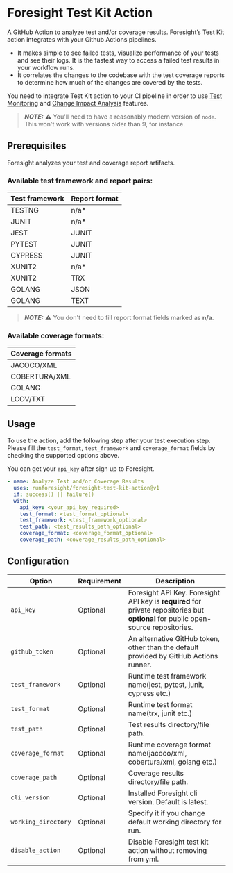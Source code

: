 # Foresight Test Kit Action

A GitHub Action to analyze test and/or coverage results. Foresight’s Test Kit action integrates with your Github Actions pipelines.

- It makes simple to see failed tests, visualize performance of your tests and see their logs. It is the fastest way to access a failed test results in your workflow runs.
- It correlates the changes to the codebase with the test coverage reports to determine how much of the changes are covered by the tests.

You need to integrate Test Kit action to your CI pipeline in order to use [Test Monitoring](https://foresight.docs.thundra.io/features/test-runs) and 
[Change Impact Analysis](https://foresight.docs.thundra.io/features/analyze-code-change-impact) features.

> **_NOTE:_** ⚠️ You'll need to have a reasonably modern version of `node`. This won't work with versions older than 9, for instance.

## Prerequisites
Foresight analyzes your test and coverage report artifacts. 

### Available test framework and report pairs:

| Test framework | Report format  |
|----------------|----------------|
|TESTNG|n/a*|
|JUNIT|n/a*|
|JEST|JUNIT|
|PYTEST|JUNIT|
|CYPRESS|JUNIT|
|XUNIT2|n/a*|
|XUNIT2|TRX|
|GOLANG|JSON|
|GOLANG|TEXT|

> **_NOTE:_** ⚠️ You don't need to fill report format fields marked as **n/a**.

### Available coverage formats:

| Coverage formats  |
|----------------|
|JACOCO/XML|
|COBERTURA/XML|
|GOLANG|
|LCOV/TXT|

## Usage

To use the action, add the following step after your test execution step. Please fill the `test_format`, `test_framework` and `coverage_format` fields by checking the supported options above.

You can get your `api_key` after sign up to Foresight.

```yaml
- name: Analyze Test and/or Coverage Results
  uses: runforesight/foresight-test-kit-action@v1
  if: success() || failure()
  with:
    api_key: <your_api_key_required>
    test_format: <test_format_optional>
    test_framework: <test_framework_optional>
    test_path: <test_results_path_optional>
    coverage_format: <coverage_format_optional>
    coverage_path: <coverage_results_path_optional>
```

## Configuration

| Option                | Requirement       | Description
| ---                   | ---               | ---
| `api_key`        | Optional          |  Foresight API Key. Foresight API key is **required** for private repositories but **optional** for public open-source repositories.  
| `github_token`        | Optional          | An alternative GitHub token, other than the default provided by GitHub Actions runner.
| `test_framework`      | Optional          | Runtime test framework name(jest, pytest, junit, cypress etc.)
| `test_format`      | Optional          | Runtime test format name(trx, junit etc.)
| `test_path`       | Optional              | Test results directory/file path.
| `coverage_format`      | Optional          | Runtime coverage format name(jacoco/xml, cobertura/xml, golang etc.)
| `coverage_path`       | Optional              | Coverage results directory/file path.
| `cli_version`       | Optional              | Installed Foresight cli version. Default is latest.
| `working_directory`       | Optional              | Specify it if you change default working directory for run.
| `disable_action`       | Optional              | Disable Foresight test kit action without removing from yml.
